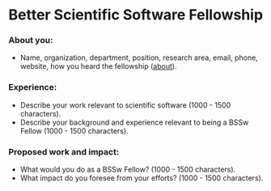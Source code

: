 # Better Scientific Software Fellowship

### About you: 

 - Name, organization, department, position, research area, email, phone, website, how you heard the fellowship ([about](about.md)).

### Experience: 

 - Describe your work relevant to scientific software (1000 - 1500 characters). 
 - Describe your background and experience relevant to being a BSSw Fellow (1000 - 1500 characters).

### Proposed work and impact: 

- What would you do as a BSSw Fellow? (1000 - 1500 characters). 
- What impact do you foresee from your efforts? (1000 - 1500 characters).
